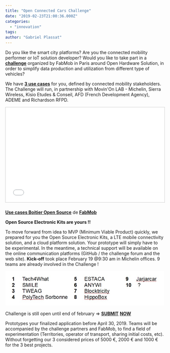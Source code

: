 ```yaml
---
title: "Open Connected Cars Challenge"
date: "2019-02-23T21:00:36.000Z"
categories: 
  - "innovation"
tags: 
author: "Gabriel Plassat"
---
```


Do you like the smart city platforms? Are you the connected mobility performer or IoT solution developer? Would you like to take part in a [**challenge**](http://occ-challenge.strikingly.com/) organized by FabMob in Paris around Open Hardware Solution, in order to simplify data production and utilization from different type of vehicles?

We have **[3 use cases](https://drive.google.com/open?id=1-Wdh9qZxoaBs5Awdrbb1dpz3fv8_hMCz)** for you, defined by connected mobility stakeholders. The Challenge will run, in partnership with Movin'On LAB - Michelin, Sierra Wireless, Kisio Etudes & Conseil, AFD (French Development Agency), ADEME and Richardson RFPD. 

<iframe style="border: 1px solid #CCC; border-width: 1px; margin-bottom: 5px; max-width: 100%;" src="//www.slideshare.net/slideshow/embed_code/key/9iccFXOiOGdVb1" width="668" height="300" frameborder="0" marginwidth="0" marginheight="0" scrolling="no" allowfullscreen="allowfullscreen"></iframe>

**[Use cases Boitier Open Source](//www.slideshare.net/FabMob/use-cases-boitier-open-source "Use cases Boitier Open Source")** de **[FabMob](//www.slideshare.net/FabMob)**

**Open Source Electronic Kits are yours !!**

To move forward from idea to MVP (Minimum Viable Product) quickly, we prepared for you the Open Source Electronic Kits, a LTE mobile connectivity solution, and a cloud platform solution. Your prototype will simply have to be experimental. In the meantime, a technical support will be available on the online communication platforms (GitHub / the challenge forum and the web site). **Kick-off** took place February 19 @9:30 am in Michelin offices. 9 teams are already involved in the Challenge !

[![](images/candidat_occ.jpg)](http://lafabriquedesmobilites.fr/wp-content/uploads/2019/02/candidat_occ.jpg)

Challenge is still open until end of february => **[SUBMIT](https://docs.google.com/forms/d/e/1FAIpQLSdFiOPiEtkvIh4I04xnkSNT29GG-xcf04qf-fQyFtOoQ50dzQ/viewform)** [**NOW**](https://docs.google.com/forms/d/e/1FAIpQLSdFiOPiEtkvIh4I04xnkSNT29GG-xcf04qf-fQyFtOoQ50dzQ/viewform)

Prototypes your finalized application before April 30, 2019. Teams will be accompanied by the challenge partners and FabMob, to find a field of experimentation (Territories, operator of transport, sharing initial costs, etc). Without forgetting our 3 considered prices of 5000 €, 2000 € and 1000 € for the 3 best projects.
